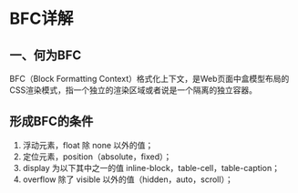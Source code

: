# BFC详解

## 一、何为BFC
  BFC（Block Formatting Context）格式化上下文，是Web页面中盒模型布局的CSS渲染模式，指一个独立的渲染区域或者说是一个隔离的独立容器。
## 形成BFC的条件
 1. 浮动元素，float 除 none 以外的值；
 2. 定位元素，position（absolute，fixed）； 
 3. display 为以下其中之一的值 inline-block，table-cell，table-caption； 
 4. overflow 除了 visible 以外的值（hidden，auto，scroll）；
    
### 
